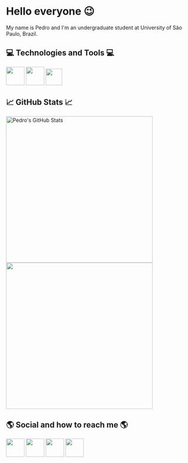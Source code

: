 # Hello everyone :wink:

My name is Pedro and I'm an undergraduate student at University of São Paulo, Brazil.

## :computer: Technologies and Tools :computer:

<code><img src="https://i.stack.imgur.com/jBli3.png" width="50px"/></code>
<code><img src="https://upload.wikimedia.org/wikipedia/commons/thumb/archive/3/35/20190417225046%21The_C_Programming_Language_logo.svg/120px-The_C_Programming_Language_logo.svg.png" width="50px"/></code>
<code><img src="https://code.visualstudio.com/assets/updates/1_35/logo-stable.png" width="45px"/></code>

## &#x1f4c8; GitHub Stats &#x1f4c8;

<a href="https://github.com/pedrousp/pedrousp">
  <img align="center" src="https://github-readme-stats.vercel.app/api?username=pedrousp&show_icons=true&count_private=true&include_all_commits=true&title_color=ffffff&text_color=c9cacc&icon_color=2bbc8a&bg_color=1d1f21" alt="Pedro's GitHub Stats" width="400px"/>
</a>
<br/>
<a href="https://github.com/pedrousp/pedrousp">
  <img align="center" src="https://github-readme-stats.vercel.app/api/top-langs/?username=pedrousp&langs_count=10&layout=compact&title_color=ffffff&text_color=c9cacc&icon_color=2bbc8a&bg_color=1d1f21" width="400px"/>
</a>


## :earth_americas: Social and how to reach me :earth_americas:

[<img src="https://www.flaticon.com/svg/static/icons/svg/25/25231.svg" width="50px"/>](https://github.com/pedrousp)
[<img src="https://www.flaticon.com/svg/static/icons/svg/2111/2111646.svg" width="50px"/>](https://t.me/pedropp98)
[<img src="https://www.flaticon.com/svg/static/icons/svg/174/174857.svg" width="50px"/>](https://www.linkedin.com/in/pedroa-perez/)
[<img src="https://www.flaticon.com/svg/static/icons/svg/2111/2111463.svg" width="50px"/>](https://www.instagram.com/pedropp98/)
<!--
**pedrousp/pedrousp** is a ✨ _special_ ✨ repository because its `README.md` (this file) appears on your GitHub profile.

Here are some ideas to get you started:

- 🔭 I’m currently working on ...
- 🌱 I’m currently learning ...
- 👯 I’m looking to collaborate on ...
- 🤔 I’m looking for help with ...
- 💬 Ask me about ...
- 📫 How to reach me: ...
- 😄 Pronouns: ...
- ⚡ Fun fact: ...
-->

